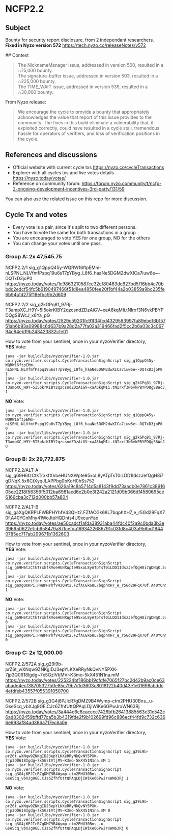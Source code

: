 # NCFP2.2

## Subject

Bounty for security report disclosure, from 2 independant researchers.  
**Fixed in Nyzo version 572** https://tech.nyzo.co/releaseNotes/v572

## Context

> The NicknameManager issue, addressed in version 500, resulted in a ∩75,000 bounty.  
> The signature-buffer issue, addressed in version 503, resulted in a ∩225,000 bounty.  
> The TIME_WAIT issue, addressed in version 539, resulted in a ∩30,000 bounty.

From Nyzo release:  
> We encourage the cycle to provide a bounty that appropriately acknowledges the value that report of this issue provides to the community. The fixes in this build eliminate a vulnerability that, if exploited correctly, could have resulted in a cycle stall, tremendous hassle for operators of verifiers, and loss of verification positions in the cycle.

## References and discussions

- Official website with current cycle txs https://nyzo.co/cycleTransactions
- Explorer with all cycles txs and live votes details https://nyzo.today/votes/
- Reference on community forum: https://forum.nyzo.community/t/ncfp-2-ongoing-development-incentives-3rd-party/131/59

You can also use the related issue on this repo for more discussion. 

## Cycle Tx and votes

- Every vote is a pair, since it's split to two different persons.  
- You have to vote the same for both transactions in a group
- You are encouraged to vote YES for one group, NO for the others
- You can change your votes until one pass.

### Group A: 2x 47,545.75

NCFP2.2/1 sig_g1QppQ45y-WQRW16ftpEMm-nLSPNL.NLVfmfPspq19u6sT7pYByg_L8f6_haaNe5DGM2dwXICa7iuw6e~-DQTxD3joP0  
https://nyzo.today/votes/1c9863210587ce32cf80463dc627bd5f16bb4c70bbdc2edcf54fc5b6190497466f51d8ea4850fee20f1bf44a2b03859a9bc235fe6b94a1d275f18efbc9b2d609

NCFP2.2/2 sig_g2kGPq81_97Rj-T3ampXC_H9Y~5I5okrKIBY2qzcsndZDzAiGV~xaA6kqMIi.tNIrxf3N6vkPBYPDQgS8WcJ_x6Ya_pG  
https://nyzo.today/votes/2529c59201fc91f34fcd4329563997fa89ebe16b15751ab6b93a09988c6d637b9a28d2a77fa02a319466fad2f5cc2b6a03c3c06794c64eb19b243423832cfe01

How to vote from your sentinel, once in your nyzoVerifier directory,  
**YES** Vote:
```
java -jar build/libs/nyzoVerifier-1.0.jar co.nyzo.verifier.scripts.CycleTransactionSignScript sig_g1QppQ45y-WQRW16ftpEMm-nLSPNL.NLVfmfPspq19u6sT7pYByg_L8f6_haaNe5DGM2dwXICa7iuw6e~-DQTxD3joP0 1
java -jar build/libs/nyzoVerifier-1.0.jar co.nyzo.verifier.scripts.CycleTransactionSignScript sig_g2kGPq81_97Rj-T3ampXC_H9Y~5I5okrKIBY2qzcsndZDzAiGV~xaA6kqMIi.tNIrxf3N6vkPBYPDQgS8WcJ_x6Ya_pG 1
```

**NO** Vote:
```
java -jar build/libs/nyzoVerifier-1.0.jar co.nyzo.verifier.scripts.CycleTransactionSignScript sig_g1QppQ45y-WQRW16ftpEMm-nLSPNL.NLVfmfPspq19u6sT7pYByg_L8f6_haaNe5DGM2dwXICa7iuw6e~-DQTxD3joP0 0
java -jar build/libs/nyzoVerifier-1.0.jar co.nyzo.verifier.scripts.CycleTransactionSignScript sig_g2kGPq81_97Rj-T3ampXC_H9Y~5I5okrKIBY2qzcsndZDzAiGV~xaA6kqMIi.tNIrxf3N6vkPBYPDQgS8WcJ_x6Ya_pG 0
```

### Group B: 2x 29,772.875

NCFP2.2/ALT-A sig_g69H6tzCtkTrxkfXVoeHUNXWpte95xoL8yATpTsT0iLDD1IdszJefQgH8i7gDNqK.5x6CtXyqJLAPPbg0bKoH0hSs752  
https://nyzo.today/votes/626a19c8a5714d5a8143f9dd73aadb0e7861c3891605ee2218f56356f5012ba6981acd6e2b0e3f242a2121d09b066df4580695ce6166cba3c712d000bb57a804

NCFP2.2/ALT-B sig_gaXgQKRPI.FWBPHYhfV43QHt2.FZfACGk68L7bqphXH7_e_r5Gd29FqX70f.A40YCnMhy41WoJtoHQDnts4U9xcunYao  
https://nyzo.today/votes/ae50cadcf1afda38931aba44fdc40f2a9c0bda3b3e396950622e1cb658479a87fcefda1693422686791c03fd8c403a956bd18440785ec717ab299671b1362603

How to vote from your sentinel, once in your nyzoVerifier directory,  
**YES** Vote:
```
java -jar build/libs/nyzoVerifier-1.0.jar co.nyzo.verifier.scripts.CycleTransactionSignScript sig_g69H6tzCtkTrxkfXVoeHUNXWpte95xoL8yATpTsT0iLDD1IdszJefQgH8i7gDNqK.5x6CtXyqJLAPPbg0bKoH0hSs752 1
java -jar build/libs/nyzoVerifier-1.0.jar co.nyzo.verifier.scripts.CycleTransactionSignScript sig_gaXgQKRPI.FWBPHYhfV43QHt2.FZfACGk68L7bqphXH7_e_r5Gd29FqX70f.A40YCnMhy41WoJtoHQDnts4U9xcunYao 1
```

**NO** Vote:
```
java -jar build/libs/nyzoVerifier-1.0.jar co.nyzo.verifier.scripts.CycleTransactionSignScript sig_g69H6tzCtkTrxkfXVoeHUNXWpte95xoL8yATpTsT0iLDD1IdszJefQgH8i7gDNqK.5x6CtXyqJLAPPbg0bKoH0hSs752 0
java -jar build/libs/nyzoVerifier-1.0.jar co.nyzo.verifier.scripts.CycleTransactionSignScript sig_gaXgQKRPI.FWBPHYhfV43QHt2.FZfACGk68L7bqphXH7_e_r5Gd29FqX70f.A40YCnMhy41WoJtoHQDnts4U9xcunYao 0
```


### Group C: 2x 12,000.00

NCFP2.2/572A sig_g29i9b-prZ6t_wXNqw9ZNKgIDJ3epYLKXeRRyNkQvNY5PXK-7jp3Q0618Igdg~7x5GzIVtjMV~K3mo-5kX451N1na.mM  
https://nyzo.today/votes/225224bf186bb19cfdfe7065f27bc2d42b9ac0ce63abade4ecf38705327b0e85c79b7c1d3603c8018122b40d43e1e01698abddc4efdfeb43557f055391050700

NCFP2.2/572B sig_g3G4j6PJIcR7gDMZ9B4Wymp-ctm2PHU30Bns_.u-GseScq_vbXJg9GE.CJz6ZfhfUttQPAqLDjIWiKe6GPwJrxWN63Rj  
https://nyzo.today/votes/3a444c6c6cacccc7426bfb26413885563c31c542c6ad8302459bffd77ca5b3b4319fde2f9b102699fd96c886ecf44fd9c732c6366e993af84ad386a717ec6a0e

How to vote from your sentinel, once in your nyzoVerifier directory,  
**YES** Vote:
```
java -jar build/libs/nyzoVerifier-1.0.jar co.nyzo.verifier.scripts.CycleTransactionSignScript sig_g29i9b-prZ6t_wXNqw9ZNKgIDJ3epYLKXeRRyNkQvNY5PXK-7jp3Q0618Igdg~7x5GzIVtjMV~K3mo-5kX451N1na.mM 1
java -jar build/libs/nyzoVerifier-1.0.jar co.nyzo.verifier.scripts.CycleTransactionSignScript sig_g3G4j6PJIcR7gDMZ9B4Wymp-ctm2PHU30Bns_.u-GseScq_vbXJg9GE.CJz6ZfhfUttQPAqLDjIWiKe6GPwJrxWN63Rj 1
```

**NO** Vote:
```
java -jar build/libs/nyzoVerifier-1.0.jar co.nyzo.verifier.scripts.CycleTransactionSignScript sig_g29i9b-prZ6t_wXNqw9ZNKgIDJ3epYLKXeRRyNkQvNY5PXK-7jp3Q0618Igdg~7x5GzIVtjMV~K3mo-5kX451N1na.mM 0
java -jar build/libs/nyzoVerifier-1.0.jar co.nyzo.verifier.scripts.CycleTransactionSignScript sig_g3G4j6PJIcR7gDMZ9B4Wymp-ctm2PHU30Bns_.u-GseScq_vbXJg9GE.CJz6ZfhfUttQPAqLDjIWiKe6GPwJrxWN63Rj 0
```

